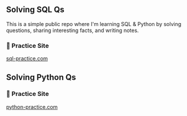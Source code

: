 ## Solving SQL Qs

This is a simple public repo where I'm learning SQL & Python by solving questions, sharing interesting facts, and writing notes.  

### 🔗 Practice Site
[sql-practice.com](https://www.sql-practice.com)

## Solving Python Qs
### 🔗 Practice Site
[python-practice.com](https://python-practice.com/)
